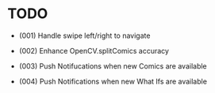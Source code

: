 # TODO

- (001) Handle swipe left/right to navigate

- (002) Enhance OpenCV.splitComics accuracy

- (003) Push Notifucations when new Comics are available

- (004) Push Notifications when new What Ifs are available

